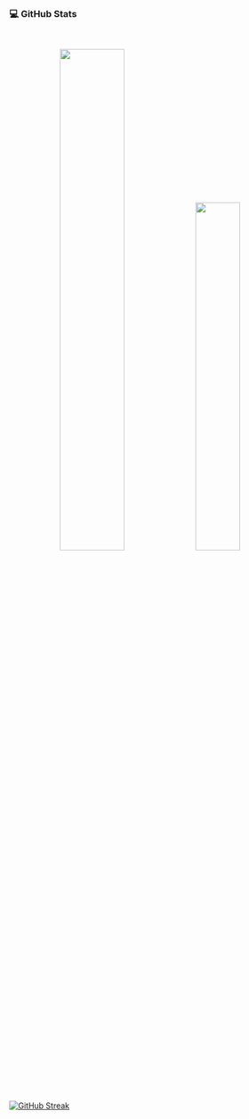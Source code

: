 ### 💻 GitHub Stats
<br >

<p align="center">
  <img width="48%" height:"100%" src="https://github-readme-stats.vercel.app/api?username=neginAhmadiTech&show_icons=true&theme=dracula&include_all_commits=true&hide_border=true&border_radius=10" />
  <img width="40%" height:"70%" src="https://github-readme-stats.vercel.app/api/top-langs/?username=neginAhmadiTech&layout=compact&theme=dracula&hide_border=true&border_radius=10" />
</p>

[![GitHub Streak](https://neginAhmadiTech.github.io/github-readme-streak-stats/?user=neginAhmadiTech&theme=dracula&hide_border=true&border_radius=10)](https://github.com/neginAhmadiTech)



